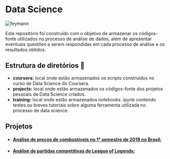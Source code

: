 # Data Science	

![feymann](https://pbs.twimg.com/media/DlMxO-jWsAA0-qP.jpg)

Este repositório foi construído com o objetivo de armazenar os códigos-fonte utilizados no processo de análise de dados, além de apresentar eventuais questões a serem respondidas em cada processo de análise e os resultados obtidos. 	

## Estrutura de diretórios :rocket:

- **coursera:** local onde estão armazenados os scripts construídos no curso de Data Science do Coursera.	
- **projects:** local onde estão armazenados os códigos-fonte dos projetos pessoais de Data Science criados.	
- **training:** local onde estão armazenados notebooks .ipynb contendo testes ou breves tutoriais sobre alguma ferramenta utilizada no processo de data science.	

## Projetos	
- #### [Análise de preços de combustíveis no 1° semestre de 2019 no Brasil](https://github.com/guilhermesam/data-science/blob/master/projects/fuel_2019/storytelling.ipynb);	

- #### [Análise de partidas competitivas de League of Legends](https://github.com/guilhermesam/data-science/blob/master/projects/lol-analysis/storytelling.ipynb);
